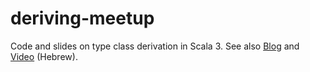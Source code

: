# deriving-meetup

Code and slides on type class derivation in Scala 3. See also [Blog]() and [Video](https://www.youtube.com/watch?v=G4LyR3a4RWw) (Hebrew).

